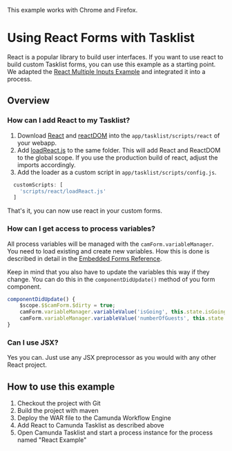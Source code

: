 This example works with Chrome and Firefox.

# Using React Forms with Tasklist
React is a popular library to build user interfaces. If you want to use react to build custom Tasklist forms, you can use this example as a starting point. We adapted the [React Multiple Inputs Example](https://reactjs.org/docs/forms.html#handling-multiple-inputs) and integrated it into a process.

## Overview
### How can I add React to my Tasklist?
  1. Download [React](https://unpkg.com/react@16.8.6/umd/react.development.js) and [reactDOM](https://unpkg.com/react-dom@16.8.6/umd/react-dom.development.js) into the `app/tasklist/scripts/react` of your webapp.
  2. Add [loadReact.js](config/react/loadReact.js) to the same folder. This will add React and ReactDOM to the global scope. If you use the production build of react, adjust the imports accordingly. 
  3. Add the loader as a custom script in `app/tasklist/scripts/config.js`. 
  ```javascript
    customScripts: [
      'scripts/react/loadReact.js'
    ]
  ```
That's it, you can now use react in your custom forms.

### How can I get access to process variables?
All process variables will be managed with the `camForm.variableManager`. You need to load existing and create new variables. How this is done is described in detail in the [Embedded Forms Reference](https://docs.camunda.org/manual/7.14/reference/embedded-forms/javascript/lifecycle/).

Keep in mind that you also have to update the variables this way if they change. You can do this in the `componentDidUpdate()` method of you form component. 

```javascript
componentDidUpdate() {
    $scope.$$camForm.$dirty = true;
    camForm.variableManager.variableValue('isGoing', this.state.isGoing);
    camForm.variableManager.variableValue('numberOfGuests', this.state.numberOfGuests);
}
```

### Can I use JSX?
Yes you can. Just use any JSX preprocessor as you would with any other React project.

## How to use this example
1. Checkout the project with Git
2. Build the project with maven
3. Deploy the WAR file to the Camunda Workflow Engine
4. Add React to Camunda Tasklist as described above
5. Open Camunda Tasklist and start a process instance for the process named "React Example"
